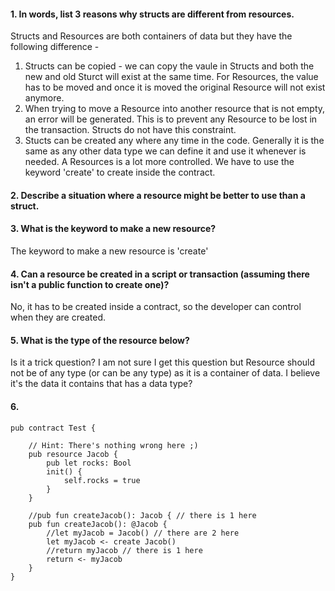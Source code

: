 #### 1. In words, list 3 reasons why structs are different from resources.
Structs and Resources are both containers of data but they have the following difference -
1. Structs can be copied - we can copy the vaule in Structs and both the new and old Sturct will exist at the same time. For Resources, the value has to be moved and once it is moved the original Resource will not exist anymore.
2. When trying to move a Resource into another resource that is not empty, an error will be generated. This is to prevent any Resource to be lost in the transaction. Structs do not have this constraint.
3. Stucts can be created any where any time in the code. Generally it is the same as any other data type we can define it and use it whenever is needed. A Resources is a lot more controlled. We have to use the keyword 'create' to create inside the contract. 

#### 2. Describe a situation where a resource might be better to use than a struct.

#### 3. What is the keyword to make a new resource?
The keyword to make a new resource is 'create'

#### 4. Can a resource be created in a script or transaction (assuming there isn't a public function to create one)?
No, it has to be created inside a contract, so the developer can control when they are created.

#### 5. What is the type of the resource below?
Is it a trick question? I am not sure I get this question but Resource should not be of any type (or can be any type) as it is a container of data. I believe it's the data it contains that has a data type? 

#### 6.
```cadence
pub contract Test {

    // Hint: There's nothing wrong here ;)
    pub resource Jacob {
        pub let rocks: Bool
        init() {
            self.rocks = true
        }
    }

    //pub fun createJacob(): Jacob { // there is 1 here
    pub fun createJacob(): @Jacob {
        //let myJacob = Jacob() // there are 2 here
        let myJacob <- create Jacob()
        //return myJacob // there is 1 here
        return <- myJacob
    }
}
```
